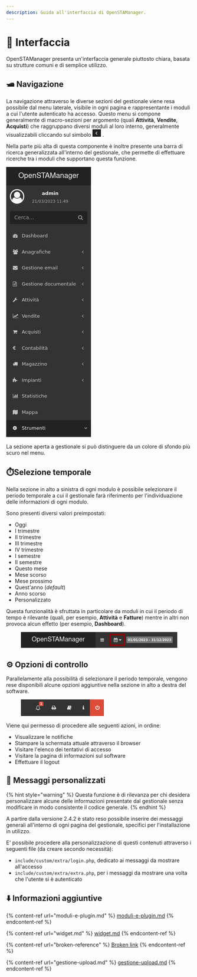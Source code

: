 ```yaml
---
description: Guida all'interfaccia di OpenSTAManager.
---
```


# 📘 Interfaccia

OpenSTAManager presenta un'interfaccia generale piuttosto chiara, basata su strutture comuni e di semplice utilizzo.

## 🛥️ Navigazione

La navigazione attraverso le diverse sezioni del gestionale viene resa possibile dal menu laterale, visibile in ogni pagina e rappresentante i moduli a cui l'utente autenticato ha accesso. Questo menu si compone generalmente di macro-sezioni per argomento (quali **Attività**, **Vendite**, **Acquisti**) che raggruppano diversi moduli al loro interno, generalmente visualizzabili cliccando sul simbolo ![](../../.gitbook/assets/Simbolo.PNG) .

Nella parte più alta di questa componente è inoltre presente una barra di ricerca generalizzata all'interno del gestionale, che permette di effettuare ricerche tra i moduli che supportano questa funzione.

![](<../../.gitbook/assets/immagine (221).png>)

La sezione aperta a gestionale si può distinguere da un colore di sfondo più scuro nel menu.

## ⏱️️Selezione temporale

Nella sezione in alto a sinistra di ogni modulo è possibile selezionare il periodo temporale a cui il gestionale farà riferimento per l'individuazione delle informazioni di ogni modulo.

Sono presenti diversi valori preimpostati:

* Oggi
* I trimestre
* II trimestre
* III trimestre
* IV trimestre
* I semestre
* II semestre
* Questo mese
* Mese scorso
* Mese prossimo
* Quest'anno (_default_)
* Anno scorso
* Personalizzato

Questa funzionalità è sfruttata in particolare da moduli in cui il periodo di tempo è rilevante (quali, per esempio, **Attività** e **Fatture**) mentre in altri non provoca alcun effetto (per esempio, **Dashboard**).

<figure><img src="../../.gitbook/assets/immagine (164).png" alt=""><figcaption></figcaption></figure>

## ⚙️ Opzioni di controllo

Parallelamente alla possibilità di selezionare il periodo temporale, vengono rese disponibili alcune opzioni aggiuntive nella sezione in alto a destra del software.

<figure><img src="../../.gitbook/assets/immagine (198).png" alt=""><figcaption></figcaption></figure>

Viene qui permesso di procedere alle seguenti azioni, in ordine:

* Visualizzare le notifiche
* Stampare la schermata attuale attraverso il browser
* Visitare l'elenco dei tentativi di accesso
* Visitare la pagina di informazioni sul software
* Effettuare il logout

## 📧 **Messaggi personalizzati**

{% hint style="warning" %}
Questa funzione è di rilevanza per chi desidera personalizzare alcune delle informazioni presentate dal gestionale senza modificare in modo consistente il codice generale.
{% endhint %}

A partire dalla versione 2.4.2 è stato reso possibile inserire dei messaggi generali all'interno di ogni pagina del gestionale, specifici per l'installazione in utilizzo.

E' possibile procedere alla personalizzazione di questi contenuti attraverso i seguenti file (da creare secondo necessità):

* `include/custom/extra/login.php`, dedicato ai messaggi da mostrare all'accesso
* `include/custom/extra/extra.php`, per i messaggi da mostrare una volta che l'utente si è autenticato

## ⬇️ Informazioni aggiuntive

{% content-ref url="moduli-e-plugin.md" %}
[moduli-e-plugin.md](moduli-e-plugin.md)
{% endcontent-ref %}

{% content-ref url="widget.md" %}
[widget.md](widget.md)
{% endcontent-ref %}

{% content-ref url="broken-reference" %}
[Broken link](broken-reference)
{% endcontent-ref %}

{% content-ref url="gestione-upload.md" %}
[gestione-upload.md](gestione-upload.md)
{% endcontent-ref %}
